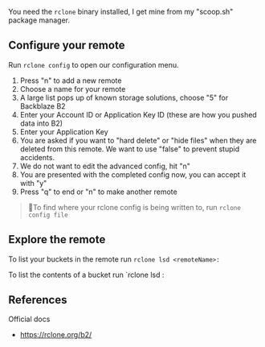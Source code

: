 You need the `rclone` binary installed, I get mine from my "scoop.sh" package manager. 

## Configure your remote
Run `rclone config` to open our configuration menu.

1. Press "n" to add a new remote
2. Choose a name for your remote
3. A large list pops up of known storage solutions, choose "5" for Backblaze B2
4. Enter your Account ID or Application Key ID (these are how you pushed data into B2)
5. Enter your Application Key 
6. You are asked if you want to "hard delete" or "hide files" when they are deleted from this remote. We want to use "false" to prevent stupid accidents.
7. We do not want to edit the advanced config, hit "n"
8. You are presented with the completed config now, you can accept it with "y"
9. Press "q" to end or "n" to make another remote

> 📝To find where your rclone config is being written to, run `rclone config file`

## Explore the remote
To list your buckets in the remote run `rclone lsd <remoteName>:`

To list the contents of a bucket run `rclone lsd <remoteName>:<buketName>

## References
Official docs
* https://rclone.org/b2/